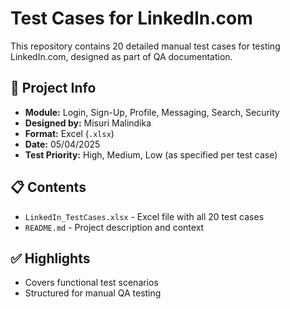 # Test Cases for LinkedIn.com

This repository contains 20 detailed manual test cases for testing LinkedIn.com, designed as part of QA documentation.

## 📄 Project Info
- **Module:** Login, Sign-Up, Profile, Messaging, Search, Security
- **Designed by:** Misuri Malindika
- **Format:** Excel (`.xlsx`) 
- **Date:** 05/04/2025
- **Test Priority:** High, Medium, Low (as specified per test case)

## 📋 Contents
- `LinkedIn_TestCases.xlsx` - Excel file with all 20 test cases
- `README.md` - Project description and context

## ✅ Highlights
- Covers functional test scenarios
- Structured for manual QA testing
